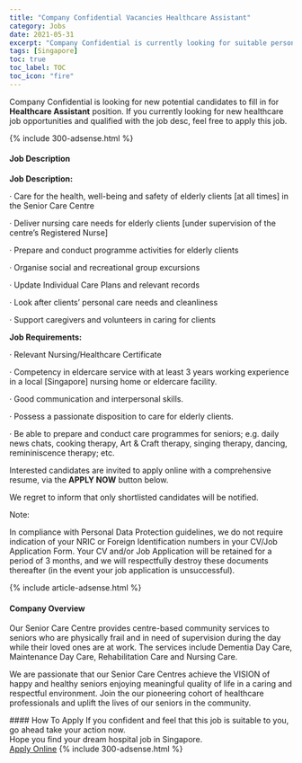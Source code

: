 ```yaml
---
title: "Company Confidential Vacancies Healthcare Assistant" 
category: Jobs 
date: 2021-05-31 
excerpt: "Company Confidential is currently looking for suitable person to fill in the Healthcare Assistant which positioned at Singapore" 
tags: [Singapore] 
toc: true 
toc_label: TOC 
toc_icon: "fire" 
--- 
```


<p>Company Confidential is looking for new potential candidates to fill in for <b>Healthcare Assistant</b> position. If you currently looking for new healthcare job opportunities and qualified with the job desc, feel free to apply this job.
</p>{% include 300-adsense.html %} 
<div><div><h4>Job Description</h4></div><div><div><span><div><p><strong>Job Description:</strong></p><p>&#183; Care for the health, well-being and safety of elderly clients [at all times] in the Senior Care Centre</p><p>&#183; Deliver nursing care needs for elderly clients [under supervision of the centre&#8217;s Registered Nurse]</p><p>&#183; Prepare and conduct programme activities for elderly clients</p><p>&#183; Organise social and recreational group excursions</p><p>&#183; Update Individual Care Plans and relevant records</p><p>&#183; Look after clients&#8217; personal care needs and cleanliness</p><p>&#183; Support caregivers and volunteers in caring for clients</p><p><strong>Job Requirements:</strong></p><p>&#183; Relevant Nursing/Healthcare Certificate</p><p>&#183; Competency in eldercare service with at least 3 years working experience in a local [Singapore] nursing home or eldercare facility.</p><p>&#183; Good communication and interpersonal skills.</p><p>&#183; Possess a passionate disposition to care for elderly clients.</p><p>&#183; Be able to prepare and conduct care programmes for seniors; e.g. daily news chats, cooking therapy, Art &amp; Craft therapy, singing therapy, dancing, remininiscence therapy; etc.</p><p>Interested candidates are invited to apply online with a comprehensive resume, via the&#160;<strong>APPLY NOW</strong>&#160;button below.</p><p>We regret to inform that only shortlisted candidates will be notified.</p><p>Note:</p><p>In compliance with Personal Data Protection guidelines, we do not require indication of your NRIC or Foreign Identification numbers in your CV/Job Application Form. Your CV and/or Job Application will be retained for a period of 3 months, and we will respectfully destroy these documents thereafter (in the event your job application is unsuccessful).</p></div></span></div></div></div> 
{% include article-adsense.html %} 
<div><div><h4>Company Overview</h4></div><div><div><span><div><p>Our Senior Care Centre provides centre-based community services to seniors who are physically frail and in need of supervision during the day while their loved ones are at work. The services include Dementia Day Care, Maintenance Day Care, Rehabilitation Care and Nursing Care.</p><p>We are passionate that our Senior Care Centres achieve the VISION of happy and healthy seniors enjoying meaningful quality of life in a caring and respectful environment. Join the our pioneering cohort of healthcare professionals and uplift the lives of our seniors in the community.</p></div></span></div></div></div> 
#### How To Apply 
If you confident and feel that this job is suitable to you, go ahead take your action now. <br/> 
Hope you find your dream hospital job in Singapore. <br/> 
<a href="https://www.jobstreet.com.my/en/job/healthcare-assistant-8553179/origin/sg?jobId=jobstreet-sg-job-8553179" class="btn btn--warning" target="_blank" rel="nofollow noopenner">Apply Online</a> 
{% include 300-adsense.html %} 